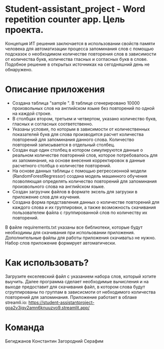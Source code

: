 # Student-assistant_project - Word repetition counter app. Цель проекта.

Концепция ИТ решения заключается в использовании свойств памяти человека для автоматизации процесса запоминания слов с помощью подсказок о необходимом количестве повторения слов в зависимости от количества букв, количества гласных и согласных букв в слове. Подобное решение в открытых источниках на сегодняшний день не обнаружено.

# Описание приложения 
- Создана таблица  "sample ".  В таблице сгенерировано 10000 произвольных слов на английском языке без повторений по одной на каждой строке.
- В столбцах втором, третьем и четвертом, указано количество букв, гласных и согласных соответственно.
- Указаны условия, по которым в зависимости от количественных показателей букв для слова производится расчет количества повторений для запоминания данного слова. Количество повторений записывается в отдельный столбец.
- Создан еще один столбец в котором симулируются данные о реальном количестве повторений слов, которое потребовалось для их запоминания, на основе внесения корректировок в данные расчетного столбца о количестве повторений.
- На основе данных таблицы с помощью регрессионной модели (RandomForestRegressor) создана модель машинного обучения позволяющая определять количество повторений для запоминания произвольного слова на английском языке.
- Создан загрузчик файлов в формате эксель для загрузки в приложение слов для изучения.
- Создана форма представления данных о количестве повторений для каждого слова и их группировки, а также возможность скачивания пользователем файла с группированной слов по количеству их повторений.

В файле requirements.txt указаны все библиотеки, которые будут необходимы для скачивания при испольовании приложения. Дополнительные файлы для работы приложения скачиватьз не нужно. Набор слов приложение формирует автоматически.

# Как использовать?
Загрузите екселевский файл с указанием набора слов, который хотите выучить. Далее программа сделает необходимые вычисления и на выходе предоставит для скачивания файл, в котором слова будут сгруппированы по группам в зависисмоти от небходимого количества повторений для запоминания.
Приложение работает в облаке streamli.io: https://student-assistantproject-goa2v3jqv2amn6knuuzvo9.streamlit.app/

# Команда
Бегиджанов Константин 
Загородний Серафим
